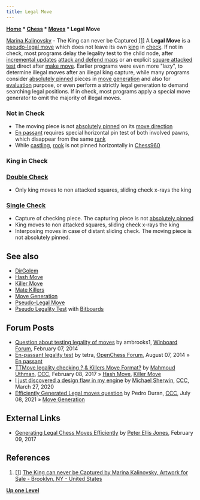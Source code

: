 ```yaml
---
title: Legal Move
---
```

**[Home](Home "Home") \* [Chess](Chess "Chess") \* [Moves](Moves "Moves") \* Legal Move**



 [](https://fineartamerica.com/featured/the-king-can-never-be-captured-marina-kalinovsky.html) [Marina Kalinovsky](Category:Marina_Kalinovsky "Category:Marina Kalinovsky") - The King can never be Captured <a id="cite-note-1" href="#cite-ref-1">[1]</a> 
A **Legal Move** is a [pseudo-legal move](Pseudo-Legal_Move "Pseudo-Legal Move") which does not leave its own [king](King "King") in [check](Check "Check"). If not in check, most programs delay the legality test to the child node, after [incremental updates](Incremental_Updates "Incremental Updates") [attack and defend maps](Attack_and_Defend_Maps "Attack and Defend Maps") or an explicit [square attacked test](Square_Attacked_By "Square Attacked By") direct after [make move](Make_Move "Make Move"). Earlier programs were even more "lazy", to determine illegal moves after an illegal king capture, while many programs consider [absolutely pinned](Pin#AbsolutePin "Pin") pieces in [move generation](Move_Generation "Move Generation") and also for [evaluation](Evaluation "Evaluation") purpose, or even perform a strictly legal generation to demand searching legal positions. If in check, most programs apply a special move generator to omit the majority of illegal moves. 




### Not in Check


* The moving piece is not [absolutely pinned](Pin#AbsolutePin "Pin") on its [move direction](Direction "Direction")
* [En passant](En_passant "En passant") requires special horizontal pin test of both involved pawns, which disappear from the same [rank](Ranks "Ranks")
* While [castling](Castling "Castling"), [rook](Rook "Rook") is not pinned horizontally in [Chess960](Chess960 "Chess960")


### King in Check


### [Double Check](Double_Check "Double Check")


* Only king moves to non attacked squares, sliding check x-rays the king


### [Single Check](Check "Check")


* Capture of checking piece. The capturing piece is not [absolutely pinned](Pin#AbsolutePin "Pin")
* King moves to non attacked squares, sliding check x-rays the king
* Interposing moves in case of distant sliding check. The moving piece is not absolutely pinned.


## See also


* [DirGolem](DirGolem "DirGolem")
* [Hash Move](Hash_Move "Hash Move")
* [Killer Move](Killer_Move "Killer Move")
* [Mate Killers](Mate_Killers "Mate Killers")
* [Move Generation](Move_Generation "Move Generation")
* [Pseudo-Legal Move](Pseudo-Legal_Move "Pseudo-Legal Move")
* [Pseudo Legality Test](Square_Attacked_By#LegalityTest "Square Attacked By") with [Bitboards](Bitboards "Bitboards")


## Forum Posts


* [Question about testing legality of moves](http://www.open-aurec.com/wbforum/viewtopic.php?f=4&t=53063) by ambrooks1, [Winboard Forum](Computer_Chess_Forums "Computer Chess Forums"), February 07, 2014
* [En-passant legality test](http://www.open-chess.org/viewtopic.php?f=5&t=2697) by tetra, [OpenChess Forum](Computer_Chess_Forums "Computer Chess Forums"), August 07, 2014 » [En passant](En_passant "En passant")
* [TTMove legality checking ? & Killers Move Format?](http://www.talkchess.com/forum/viewtopic.php?t=63090) by [Mahmoud Uthman](index.php?title=Mahmoud_Uthman&action=edit&redlink=1 "Mahmoud Uthman (page does not exist)"), [CCC](CCC "CCC"), February 08, 2017 » [Hash Move](Hash_Move "Hash Move"), [Killer Move](Killer_Move "Killer Move")
* [I just discovered a design flaw in my engine](http://www.talkchess.com/forum3/viewtopic.php?f=7&t=73479) by [Michael Sherwin](Michael_Sherwin "Michael Sherwin"), [CCC](CCC "CCC"), March 27, 2020
* [Efficiently Generated Legal moves question](http://www.talkchess.com/forum3/viewtopic.php?f=7&t=77671) by Pedro Duran, [CCC](CCC "CCC"), July 08, 2021 » [Move Generation](Move_Generation "Move Generation")


## External Links


* [Generating Legal Chess Moves Efficiently](https://peterellisjones.com/posts/generating-legal-chess-moves-efficiently/) by [Peter Ellis Jones](index.php?title=Peter_Ellis_Jones&action=edit&redlink=1 "Peter Ellis Jones (page does not exist)"), February 09, 2017


## References


1. <a id="cite-ref-1" href="#cite-note-1">[1]</a> [The King can never be Captured by Marina Kalinovsky, Artwork for Sale - Brooklyn, NY - United States](https://fineartamerica.com/featured/the-king-can-never-be-captured-marina-kalinovsky.html)

**[Up one Level](Moves "Moves")**







 
